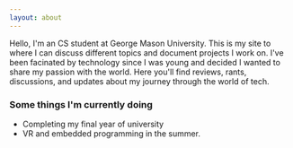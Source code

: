 ```yaml
---
layout: about
---
```


Hello, I'm an CS student at George Mason University. This is my site to where I can discuss different topics and document projects I work on. I've been facinated by technology since I was young and decided I wanted to share my passion with the world. Here you'll find reviews, rants, discussions, and updates about my journey through the world of tech. 

### Some things I'm currently doing

- Completing my final year of university
- VR and embedded programming in the summer.



